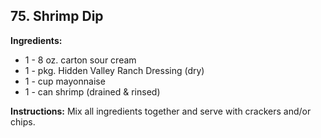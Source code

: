 ## 75. Shrimp Dip

**Ingredients:**
- 1 - 8 oz. carton sour cream
- 1 - pkg. Hidden Valley Ranch Dressing (dry)
- 1 - cup mayonnaise
- 1 - can shrimp (drained & rinsed)

**Instructions:**
Mix all ingredients together and serve with crackers and/or chips.